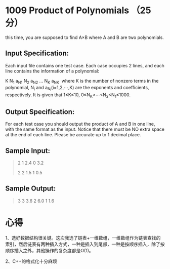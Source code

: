 # 1009 Product of Polynomials （25 分）
this time, you are supposed to find A×B where A and B are two polynomials.

## Input Specification:
Each input file contains one test case. Each case occupies 2 lines, and each line contains the information of a polynomial:

K N<sub>1</sub> a<sub>N​1</sub> N<sub>2</sub> a<sub>N2</sub> ... N<sub>K</sub> a<sub>​NK</sub>
​​
where K is the number of nonzero terms in the polynomial, N<sub>i</sub> and a<sub>N<sub>i</sub></sub>(i=1,2,⋯,K) are the exponents and coefficients, respectively. It is given that 1≤K≤10, 0≤N<sub>K</sub><⋯<N<sub>2</sub><N<sub>1</sub>≤1000.

## Output Specification:
For each test case you should output the product of A and B in one line, with the same format as the input. Notice that there must be NO extra space at the end of each line. Please be accurate up to 1 decimal place.

## Sample Input:
>2 1 2.4 0 3.2
>
>2 2 1.5 1 0.5

## Sample Output:
>3 3 3.6 2 6.0 1 1.6

# 心得
1、选好数据结构很关键。这次我选了链表+一维数组，一维数组作为链表查找的索引，然后链表有两种插入方式，一种是插入到尾部，一种是按顺序插入，除了按顺序插入之外，其他操作的复杂度都是O(1)。

2、C++的格式化十分麻烦
